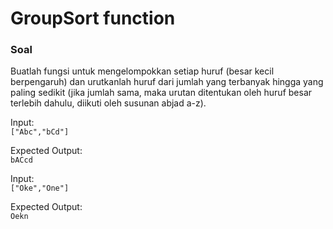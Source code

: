 # GroupSort function
### Soal
Buatlah fungsi untuk mengelompokkan setiap huruf (besar kecil berpengaruh) dan urutkanlah huruf dari jumlah yang terbanyak hingga yang paling sedikit (jika jumlah sama, maka urutan ditentukan oleh huruf besar terlebih dahulu, diikuti oleh susunan abjad a-z).

Input: <br>
```["Abc","bCd"]```

Expected Output: <br>
```bACcd```

Input: <br>
```["Oke","One"]```

Expected Output: <br>
```Oekn```